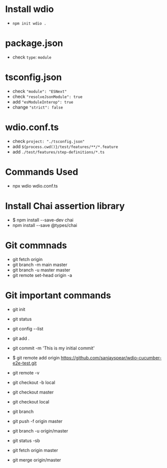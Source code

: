 # Install wdio
- `npm init wdio .`

# package.json
- check `type`: `module`

# tsconfig.json
- check `"module": "ESNext"`
- check `"resolveJsonModule": true`
- add `"esModuleInterop": true`
- change `"strict": false`

# wdio.conf.ts
- check `project: "./tsconfig.json"`
- add `${process.cwd()}/test/features/**/*.feature`
- add `./test/features/step-definitions/*.ts`

# Commands Used
- npx wdio wdio.conf.ts

# Install Chai assertion library
- $ npm install --save-dev chai
- npm install --save @types/chai

# Git commnads
- git fetch origin
- git branch -m main master
- git branch -u master master
- git remote set-head origin -a

# Git important commands
- git init
- git status
- git config --list
- git add .
-  git commit -m 'This is my initial commit'
- $ git remote add origin https://github.com/sanjayspear/wdio-cucumber-e2e-test.git

- git remote -v

- git checkout -b local
- git checkout master
- git checkout local
- git branch
- git push -f origin master
- git branch -u origin/master
- git status -sb
- git fetch origin master
- git merge origin/master

